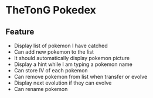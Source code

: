 # TheTonG Pokedex

## Feature

- Display list of pokemon I have catched
- Can add new pokemon to the list
- It should automatically display pokemon picture
- Display a hint while I am typing a pokemon name
- Can store IV of each pokemon
- Can remove pokemon from list when transfer or evolve
- Display next evolution if they can evolve
- Can rename pokemon
